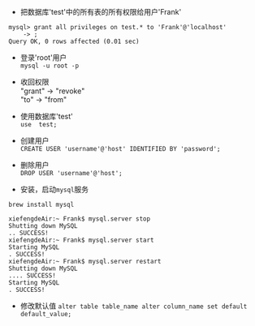 * 把数据库'test'中的所有表的所有权限给用户'Frank'  
```
mysql> grant all privileges on test.* to 'Frank'@'localhost'
    -> ;
Query OK, 0 rows affected (0.01 sec)
```

* 登录'root'用户  
`mysql -u root -p`

* 收回权限  
"grant" -> "revoke"  
"to" -> "from"

* 使用数据库'test'  
`use  test;`

* 创建用户  
`CREATE USER 'username'@'host' IDENTIFIED BY 'password';`

* 删除用户  
`DROP USER 'username'@'host';`

* 安装，启动`mysql`服务  
```
brew install mysql
```
```
xiefengdeAir:~ Frank$ mysql.server stop
Shutting down MySQL
.. SUCCESS! 
xiefengdeAir:~ Frank$ mysql.server start
Starting MySQL
. SUCCESS! 
xiefengdeAir:~ Frank$ mysql.server restart
Shutting down MySQL
.... SUCCESS! 
Starting MySQL
. SUCCESS! 
```

* 修改默认值
`alter table table_name alter column_name set default default_value;`
